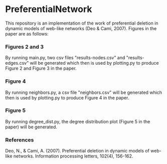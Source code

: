 # PreferentialNetwork
This repository is an implementation of the work of preferential deletion in dynamic models of web-like networks (Deo & Cami, 2007). Figures in the paper are as follows:

### Figures 2 and 3
By running main.py, two csv files "results-nodes.csv" and "results-edges.csv" will be generated which then is used by plotting.py 
to produce Figure 2 and Figure 3 in the paper.

### Figure 4
By running neighbors.py, a csv file "neighbors.csv" will be generated which then is used by plotting.py to produce Figure 4 in the paper.

### Figure 5
By running degree_dist.py, the degree distribution plot (Figure 5 in the paper) will be generated. 


### References
Deo, N., & Cami, A. (2007). Preferential deletion in dynamic models of web-like networks. Information processing letters, 102(4), 156-162.
